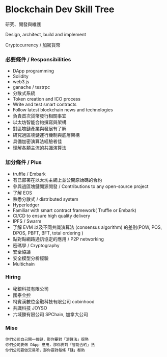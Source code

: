 # Blockchain Dev Skill Tree

研究、開發與維護

Design, architect, build and implement 

Cryptocurrency / 加密貨幣

### 必要條件 / Responsibilities

* DApp programming
* Solidity
* web3.js
* ganache / testrpc
* 分散式系統
* Token creation and ICO process
* Write and test smart contracts
* Follow latest blockchain news and technologies
* 負責首次貨幣發行相關事宜
* 以太坊智能合約撰寫與架構
* 對區塊鏈產業與發展有了解
* 研究過區塊鏈運行機制與底層架構
* 具備加密演算法經驗者佳
* 理解各類主流的共識演算法

### 加分條件 / Plus

* truffle / Embark
* 有已部署在以太坊主網上並公開原始碼的合約 
* 參與過區塊鏈開源開發 / Contributions to any open-source project
* 了解 EOS
* 熟悉分散式 / distributed system
* Hyperledger
* Familiar with smart contract framework( Truffle or Embark)
* CI/CD to ensure high quality delivery 
* IPFS / Swarm
* 了解 EVM 以及不同共識演算法 (consensus algorithm) 的差別(POW, POS, DPOS, PBFT, BFT, total ordering )
* 點對點網路通訊協定的應用 / P2P networking 
* 密碼學 / Cryptography
* 安全協議
* 安全模型分析經驗
* Multichain

### Hiring

* 秘銀科技有限公司
* 國泰金控
* 柯賓漢數位金融科技有限公司 cobinhood
* 共識科技 JOYSO
* 六域鍊有限公司 SPChain, 加拿大公司

### Mise

```
你們公司自己開一條鏈，那你要對「演算法」很熟
你們公司要做 DApp 應用，那你要對「智能合約」熟
你們公司要做交易所，那你要對每條「鏈」都熟
```